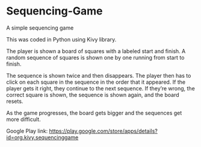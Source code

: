 # Sequencing-Game
A simple sequencing game

This was coded in Python using Kivy library. 

The player is shown a board of squares with a labeled start and finish. A random sequence of squares is shown one by one running from start to finish.

The sequence is shown twice and then disappears. The player then has to click on each square in the sequence in the order that it appeared. If the player gets it right, they continue to the next sequence. If they’re wrong, the correct square is shown, the sequence is shown again, and the board resets.

As the game progresses, the board gets bigger and the sequences get more difficult.

Google Play link: https://play.google.com/store/apps/details?id=org.kivy.sequencinggame
